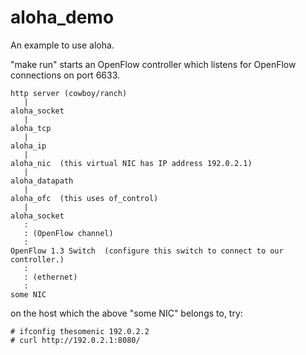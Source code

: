 aloha_demo
==========

An example to use aloha.

"make run" starts an OpenFlow controller which listens for OpenFlow
connections on port 6633.

    http server (cowboy/ranch)
       |
    aloha_socket
       |
    aloha_tcp
       |
    aloha_ip
       |
    aloha_nic  (this virtual NIC has IP address 192.0.2.1)
       |
    aloha_datapath
       |
    aloha_ofc  (this uses of_control)
       |
    aloha_socket
       :
       : (OpenFlow channel)
       :
    OpenFlow 1.3 Switch  (configure this switch to connect to our controller.)
       :
       : (ethernet)
       :
    some NIC

on the host which the above "some NIC" belongs to, try:

    # ifconfig thesomenic 192.0.2.2
    # curl http://192.0.2.1:8080/
